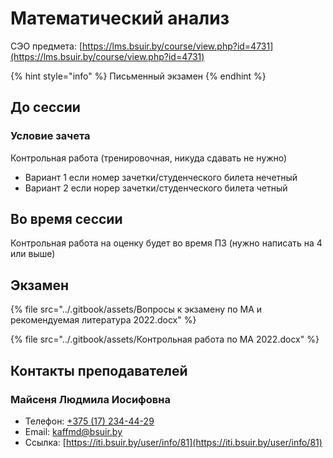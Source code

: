 # Математический анализ

СЭО предмета: [https://lms.bsuir.by/course/view.php?id=4731](https://lms.bsuir.by/course/view.php?id=4731)

{% hint style="info" %}
Письменный экзамен
{% endhint %}

## До сессии

### Условие зачета

Контрольная работа (тренировочная, никуда сдавать не нужно)

* Вариант 1 если номер зачетки/студенческого билета нечетный
* Вариант 2 если норер зачетки/студенческого билета четный

## Во время сессии

Контрольная работа на оценку будет во время ПЗ (нужно написать на 4 или выше)

## Экзамен

{% file src="../.gitbook/assets/Вопросы к экзамену по МА и рекомендуемая литература 2022.docx" %}

{% file src="../.gitbook/assets/Контрольная работа по МА 2022.docx" %}

## Контакты преподавателей

### Майсеня Людмила Иосифовна

* Телефон: [+375 (17) 234-44-29](tel:375172344429)
* Email: [kaffmd@bsuir.by](mailto:kaffmd@bsuir.by)
* Ссылка: [https://iti.bsuir.by/user/info/81](https://iti.bsuir.by/user/info/81)
